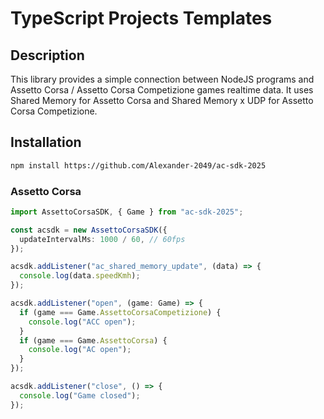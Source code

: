 # TypeScript Projects Templates

## Description

This library provides a simple connection between NodeJS programs and Assetto Corsa / Assetto Corsa Competizione games realtime data.
It uses Shared Memory for Assetto Corsa and Shared Memory x UDP for Assetto Corsa Competizione.

## Installation

```bash
npm install https://github.com/Alexander-2049/ac-sdk-2025
```

### Assetto Corsa

```ts
import AssettoCorsaSDK, { Game } from "ac-sdk-2025";

const acsdk = new AssettoCorsaSDK({
  updateIntervalMs: 1000 / 60, // 60fps
});

acsdk.addListener("ac_shared_memory_update", (data) => {
  console.log(data.speedKmh);
});

acsdk.addListener("open", (game: Game) => {
  if (game === Game.AssettoCorsaCompetizione) {
    console.log("ACC open");
  }
  if (game === Game.AssettoCorsa) {
    console.log("AC open");
  }
});

acsdk.addListener("close", () => {
  console.log("Game closed");
});
```
